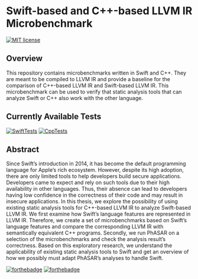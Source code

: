
# Swift-based and C++-based LLVM IR Microbenchmark
[![MIT license](https://img.shields.io/badge/License-MIT-blue.svg?style=for-the-badge)](https://github.com/janniclas/swift-llvm-statistics-comparison/blob/main/Licence)

## Overview
This repository contains microbenchmarks written in Swift and C++. They are meant to be compiled to LLVM IR and provide a baseline for the comparison of C++-based LLVM IR and Swift-based LLVM IR.
This microbenchmark can be used to verify that static analysis tools that can analyze Swift or C++ also work with the other language.

## Currently Available Tests
[![SwiftTests](https://img.shields.io/badge/Swift_Test_Cases-194-orange?style=for-the-badge&logo=swift)](https://github.com/janniclas/swift-llvm-statistics-comparison/tree/main/Swift-C%2B%2B-Testsuite/test) [![CppTests](https://img.shields.io/badge/C++_Test_Cases-151-blue?style=for-the-badge&logo=c%2B%2B)](https://github.com/janniclas/swift-llvm-statistics-comparison/tree/main/Swift-C%2B%2B-Testsuite/test)

## Abstract
Since Swift’s introduction in 2014, it has become the default programming language for Apple’s rich ecosystem. However, despite its high adoption, there are only limited tools to help developers build secure applications. Developers came to expect and rely on such tools due to their high availability in other languages. Thus, their absence can lead to developers having low confidence in the correctness of their code and may result in insecure applications.
In this thesis, we explore the possibility of using existing static analysis tools for C++-based LLVM IR to analyze Swift-based LLVM IR. We first examine how Swift’s language features are represented in LLVM IR. Therefore, we create a set of microbenchmarks based on Swift’s language features and compare the corresponding LLVM IR with semantically equivalent C++ programs. Secondly, we run PhASAR on a selection of the microbenchmarks and check the analysis result’s correctness. Based on this exploratory research, we understand the applicability of existing static analysis tools to Swift and get an overview of how we possibly must adapt PhASAR’s analyses to handle Swift.


[![forthebadge](https://forthebadge.com/images/badges/made-with-swift.svg)](https://forthebadge.com)
[![forthebadge](https://forthebadge.com/images/badges/powered-by-coffee.svg)](https://forthebadge.com)

